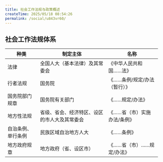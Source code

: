 ```yaml
---
title: 社会工作法规与政策概述
createTime: 2025/05/18 08:54:26
permalink: /social/u843vr60/
---
```

## 社会工作法规体系

| 种类               | 制定主体                                     | 名称                         |
| ------------------ | -------------------------------------------- | ---------------------------- |
| 法律               | 全国人大（基本法律）及其常委会               | 《中华人民共和国……法》       |
| 行者法规           | 国务院                                       | 《……条例/规定/办法（暂行）》 |
| 国务院部门规章     | 国务院有关部门                               | 《……规定/办法》              |
| 地方性法规         | 省级、省会、经济特区、设区的市人大及其常委会 | 《……省（市）实施办法/条例》  |
| 自治条例、单行条例 | 民族区域自治地方人大                         | 《……条例》                   |
| 地方政府规章       | 地方政府（省、设区市）                       | 《……省（市）……规定/办法》    |
